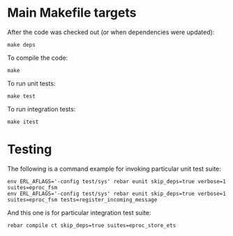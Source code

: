 

Main Makefile targets
========================================

After the code was checked out (or when dependencies were updated):

    make deps

To compile the code:

    make

To run unit tests:

    make test

To run integration tests:

    make itest


Testing
========================================

The following is a command example for invoking particular unit test suite:

    env ERL_AFLAGS='-config test/sys' rebar eunit skip_deps=true verbose=1 suites=eproc_fsm
    env ERL_AFLAGS='-config test/sys' rebar eunit skip_deps=true verbose=1 suites=eproc_fsm tests=register_incoming_message

And this one is for particular integration test suite:

    rebar compile ct skip_deps=true suites=eproc_store_ets


